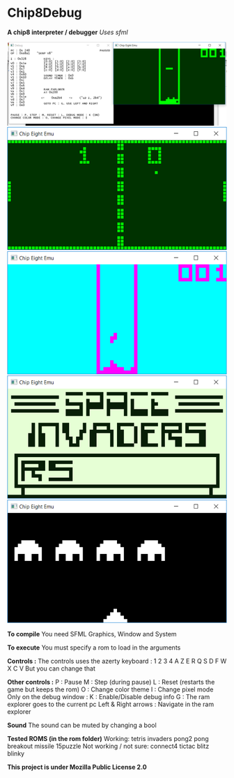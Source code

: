 # Chip8Debug
__A chip8 interpreter / debugger__
*Uses sfml*

![alt text](https://github.com/Guigui220D/Chip8Debug/blob/master/screenshots/debug.PNG)
![alt text](https://github.com/Guigui220D/Chip8Debug/blob/master/screenshots/pong.PNG)
![alt text](https://github.com/Guigui220D/Chip8Debug/blob/master/screenshots/tetris.PNG)
![alt text](https://github.com/Guigui220D/Chip8Debug/blob/master/screenshots/title.PNG)
![alt text](https://github.com/Guigui220D/Chip8Debug/blob/master/screenshots/blackwhite.PNG)

**To compile**
You need SFML Graphics, Window and System

**To execute**
You must specify a rom to load in the arguments

**Controls :**
The controls uses the azerty keyboard :
1 2 3 4
A Z E R
Q S D F
W X C V
But you can change that

**Other controls :**
P : Pause
M : Step (during pause)
L : Reset (restarts the game but keeps the rom)
O : Change color theme
I : Change pixel mode
Only on the debug window :
K : Enable/Disable debug info
G : The ram explorer goes to the current pc
Left & Right arrows : Navigate in the ram explorer

**Sound**
The sound can be muted by changing a bool

**Tested ROMS (in the rom folder)**
Working:
tetris
invaders
pong2
pong
breakout
missile
15puzzle
Not working / not sure:
connect4
tictac
blitz
blinky

**This project is under Mozilla Public License 2.0**

